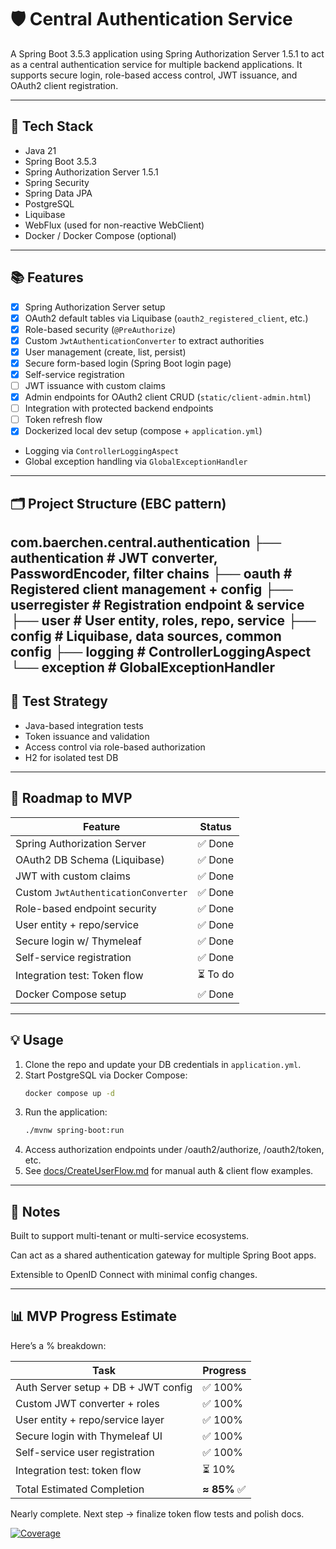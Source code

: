 # 🛡 Central Authentication Service

A Spring Boot 3.5.3 application using Spring Authorization Server 1.5.1 to act as a central authentication service for multiple backend applications. It supports secure login, role-based access control, JWT issuance, and OAuth2 client registration.

---

## 🚀 Tech Stack

- Java 21
- Spring Boot 3.5.3
- Spring Authorization Server 1.5.1
- Spring Security
- Spring Data JPA
- PostgreSQL
- Liquibase
- WebFlux (used for non-reactive WebClient)
- Docker / Docker Compose (optional)

---

## 📚 Features

- [x] Spring Authorization Server setup
- [x] OAuth2 default tables via Liquibase (`oauth2_registered_client`, etc.)
- [x] Role-based security (`@PreAuthorize`)
- [x] Custom `JwtAuthenticationConverter` to extract authorities
- [x] User management (create, list, persist)
- [x] Secure form-based login (Spring Boot login page)
- [x] Self-service registration
- [ ] JWT issuance with custom claims
- [x] Admin endpoints for OAuth2 client CRUD (`static/client-admin.html`)
- [ ] Integration with protected backend endpoints
- [ ] Token refresh flow
- [x] Dockerized local dev setup (compose + `application.yml`)
- Logging via `ControllerLoggingAspect`
- Global exception handling via `GlobalExceptionHandler`

---

## 🗂️ Project Structure (EBC pattern)

com.baerchen.central.authentication
├── authentication                # JWT converter, PasswordEncoder, filter chains
├── oauth                         # Registered client management + config
├── userregister                  # Registration endpoint & service
├── user                          # User entity, roles, repo, service
├── config                        # Liquibase, data sources, common config
├── logging                       # ControllerLoggingAspect
└── exception                     # GlobalExceptionHandler
---

## 🧪 Test Strategy

- Java-based integration tests
- Token issuance and validation
- Access control via role-based authorization
- H2 for isolated test DB

---

## 🧭 Roadmap to MVP

| Feature                        | Status  |
|-------------------------------|---------|
| Spring Authorization Server   | ✅ Done |
| OAuth2 DB Schema (Liquibase)  | ✅ Done |
| JWT with custom claims        | ✅ Done |
| Custom `JwtAuthenticationConverter` | ✅ Done |
| Role-based endpoint security  | ✅ Done |
| User entity + repo/service    | ✅ Done |
| Secure login w/ Thymeleaf     | ✅ Done |
| Self-service registration     | ✅ Done |
| Integration test: Token flow  | ⏳ To do |
| Docker Compose setup          | ✅ Done |

---

## 💡 Usage

1. Clone the repo and update your DB credentials in `application.yml`.
2. Start PostgreSQL via Docker Compose:
   ```bash
   docker compose up -d
   ```
3. Run the application:
   ```bash
   ./mvnw spring-boot:run
   ```
4. Access authorization endpoints under /oauth2/authorize, /oauth2/token, etc.
5. See [docs/CreateUserFlow.md](docs/CreateUserFlow.md) for manual auth & client flow examples.

---

## 🧠 Notes
Built to support multi-tenant or multi-service ecosystems.

Can act as a shared authentication gateway for multiple Spring Boot apps.

Extensible to OpenID Connect with minimal config changes.


---

## 📊 MVP Progress Estimate

Here’s a % breakdown:

| Task                                 | Progress |
|--------------------------------------|----------|
| Auth Server setup + DB + JWT config | ✅ 100%   |
| Custom JWT converter + roles         | ✅ 100%   |
| User entity + repo/service layer     | ✅ 100%   |
| Secure login with Thymeleaf UI       | ✅ 100%   |
| Self-service user registration       | ✅ 100%   |
| Integration test: token flow         | ⏳ 10%    |
| Total Estimated Completion           | **≈ 85%** ✅ |


Nearly complete. Next step -> finalize token flow tests and polish docs.

[![Coverage](https://sonarcloud.io/api/project_badges/measure?project=JonasAlonso_central-authentication&metric=coverage)](https://sonarcloud.io/summary/new_code?id=JonasAlonso_central-authentication)

